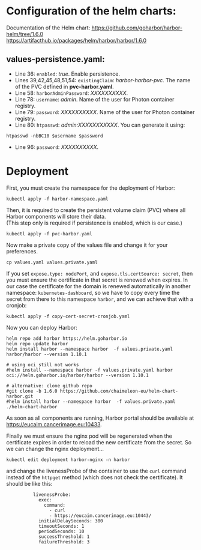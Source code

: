 # Configuration of the helm charts:

Documentation of the Helm chart: 
https://github.com/goharbor/harbor-helm/tree/1.6.0  
https://artifacthub.io/packages/helm/harbor/harbor/1.6.0

## __values-persistence.yaml:__

- Line 36: ``enabled``: _true_. Enable persistence.
- Lines 39,42,45,48,51,54: ``existingClaim``: _harbor-harbor-pvc_. The name of the PVC defined in __pvc-harbor.yaml__.
- Line 58: ``harborAdminPassword``: _XXXXXXXXXX_.
- Line 78: ``username``: _admin_. Name of the user for Photon container registry.
- Line 79: ``password``: _XXXXXXXXXX_. Name of the user for Photon container registry.
- Line 80: ``htpasswd``: _admin:XXXXXXXXXXX_. You can generate it using:
```console 
htpasswd -nbBC10 $username $password
```
- Line 96: ``password``: _XXXXXXXXXX_.

# Deployment

First, you must create the namespace for the deployment of Harbor:
```console
kubectl apply -f harbor-namespace.yaml
```
Then, it is required to create the persistent volume claim (PVC) where all Harbor components will store their data.  
(This step only is required if persistence is enabled, which is our case.)
```console
kubectl apply -f pvc-harbor.yaml
```
Now make a private copy of the values file and change it for your preferences.
```console
cp values.yaml values.private.yaml
```

If you set `expose.type: nodePort`, and `expose.tls.certSource: secret`, then you must ensure the certificate in that secret is renewed when expires.
In our case the certificate for the domain is renewed automatically in another namespace: `kubernetes-dashboard`, 
so we have to copy every time the secret from there to this namespace `harbor`, and we can achieve that with a cronjob:
```console
kubectl apply -f copy-cert-secret-cronjob.yaml
```

Now you can deploy Harbor:
```console
helm repo add harbor https://helm.goharbor.io
helm repo update harbor
helm install harbor --namespace harbor  -f values.private.yaml harbor/harbor --version 1.10.1

# using oci still not works
#helm install --namespace harbor -f values.private.yaml harbor oci://helm.goharbor.io/harbor/harbor --version 1.10.1

# alternative: clone github repo
#git clone -b 1.6.0 https://github.com/chaimeleon-eu/helm-chart-harbor.git
#helm install harbor --namespace harbor  -f values.private.yaml ./helm-chart-harbor
```

As soon as all components are running, Harbor portal should be available at https://eucaim.cancerimage.eu:10433.

Finally we must ensure the nginx pod will be regenerated when the certificate expires in order to reload the new certificate from the secret.
So we can change the nginx deployment...
```console
kubectl edit deployment harbor-nginx -n harbor
```
and change the livenessProbe of the container to use the `curl` command instead of the `httpget` method (which does not check the certificate).
It should be like this:
```
          livenessProbe:
            exec:
              command:
                - curl
                - https://eucaim.cancerimage.eu:10443/
            initialDelaySeconds: 300
            timeoutSeconds: 1
            periodSeconds: 10
            successThreshold: 1
            failureThreshold: 3
```

